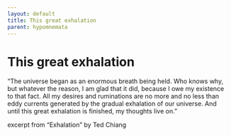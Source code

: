 ```yaml
---
layout: default
title: This great exhalation
parent: hypomnemata
---
```

# This great exhalation

“The universe began as an enormous breath being held. Who knows why, but whatever the reason, I am glad that it did, because I owe my existence to that fact. All my desires and ruminations are no more and no less than eddy currents generated by the gradual exhalation of our universe. And until this great exhalation is finished, my thoughts live on.”

excerpt from “Exhalation” by Ted Chiang